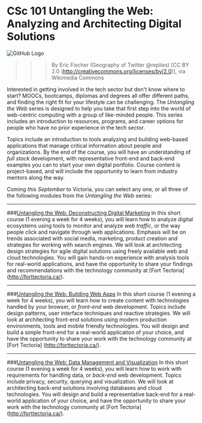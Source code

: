 # CSc 101 Untangling the Web: Analyzing and Architecting Digital Solutions 
![GitHub Logo](https://upload.wikimedia.org/wikipedia/commons/5/50/Geography_of_Twitter_%40replies_%286238509140%29.jpg)

>>>By Eric Fischer (Geography of Twitter @replies) [CC BY 2.0 (http://creativecommons.org/licenses/by/2.0)], via Wikimedia Commons


Interested in getting involved in the tech sector but don't know where to start?  MOOCs, bootcamps, diplomas and degrees all offer different paths, and finding the right fit for your lifestyle can be challenging.  The _Untangling the Web_ series is designed to help you take that first step into the world of web-centric computing with a group of like-minded people.  This series includes an introduction to resources, programs, and career options for people who have no prior experience in the tech sector.  

Topics include an introduction to tools analyzing and building web-based applications that manage critical information about people and organizations.  By the end of the course, you will have an understanding of _full stack_ development, with representative front-end and back-end examples you can to start your own digital portfolio.  Course content is project-based, and will include the opportunity to learn from industry mentors along the way. 

Coming _this September_ to Victoria, you can select any one, or all three of the following modules from the _Untangling the Web_ series:

***

###[Untangling the Web: Deconstructing Digital Marketing](https://www.uvcs.uvic.ca/Course/Untangling-the-Web-Building-Web-Apps/TECC101/)
In this short course (1 evening a week for 4 weeks), you will learn how to analyze digital ecosystems using tools to monitor and analyze _web traffic_, or the way people click and navigate through web applications.  Emphasis will be on trends associated with social media, marketing, product creation and strategies for working with search engines. We will look at architecting design strategies for agile digital solutions using freely available web and cloud technologies. You will gain hands-on experience with analysis tools for real-world applications, and have the opportunity to share your findings and recommendations with the technology community at [Fort Tectoria] (http://forttectoria.ca/).


***

###[Untangling the Web: Building Web Apps](https://www.uvcs.uvic.ca/Course/Untangling-the-Web-Building-Web-Apps/TECC102/)
In this short course (1 evening a week for 4 weeks), you will learn how to create content with technologies handled by your browser, or _front-end_ web development.  Topics include design patterns, user interface techniques and reactive strategies. We will look at architecting front-end solutions using modern production environments, tools and mobile friendly technologies. You will design and build a simple front-end for a real-world application of your choice, and have the opportunity to share your work with the technology community at [Fort Tectoria] (http://forttectoria.ca/).

***

###[Untangling the Web: Data Management and Visualization](https://www.uvcs.uvic.ca/Course/Untangling-the-Web-Building-Web-Apps/TECC103/)
In this short course (1 evening a week for 4 weeks), you will learn how to work with requirements for handling data, or _back-end_ web development.  Topics include privacy, security, querying and visualization. We will look at architecting back-end solutions involving databases and cloud technologies. You will design and build a representative back-end for a real-world application of your choice, and have the opportunity to share your work with the technology community at [Fort Tectoria] (http://forttectoria.ca/).
